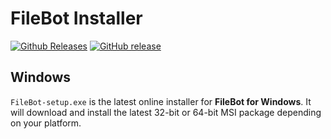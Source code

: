 # FileBot Installer
[![Github Releases](https://img.shields.io/github/downloads/filebot/filebot-installer/total.svg)](https://github.com/filebot/filebot-installer/releases)
[![GitHub release](https://img.shields.io/github/release/filebot/filebot-installer.svg)](https://github.com/filebot/filebot-installer/releases)

## Windows
`FileBot-setup.exe` is the latest online installer for __FileBot for Windows__. It will download and install the latest 32-bit or 64-bit MSI package depending on your platform.
